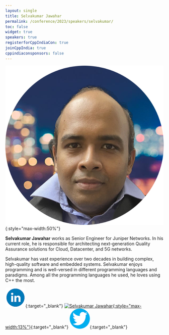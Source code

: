 ```yaml
---
layout: single
title: Selvakumar Jawahar
permalink: /conference/2023/speakers/selvakumar/
toc: false
widget: true
speakers: true
registerforCppIndiaCon: true
joinCppIndia: true
cppindiaconsponsors: false
---
```


![Selvakumar Jawahar](/conference/2023/graphics/speakers/selvakumar.png "Selvakumar Jawahar"){:style="max-width:50%"}

**Selvakumar Jawahar** works as Senior Engineer for Juniper Networks. In his current role, he is responsible for architecting next-generation Quality Assurance solutions for Cloud, Datacenter, and 5G networks. 
 
Selvakumar has vast experience over two decades in building complex, high-quality software and embedded systems. Selvakumar enjoys programming and is well-versed in different programming languages and paradigms. Among all the programming languages he used, he loves using C++ the most.  

[![Selvakumar Jawahar](/assets/images/linkedin.png "Selvakumar Jawahar")](https://www.linkedin.com/in/selvakumarjawahar/){:target="_blank"}
[![Selvakumar Jawahar](https://github.githubassets.com/images/modules/logos_page/GitHub-Mark.png "Selvakumar Jawahar"){:style="max-width:13%"}](https://github.com/selvakumarjawahar ){:target="_blank"}
[![Selvakumar Jawahar](/assets/images/twitter.png "Selvakumar Jawahar")](https://twitter.com/selvakumarjawa1 ){:target="_blank"}
<pre>











































</pre>